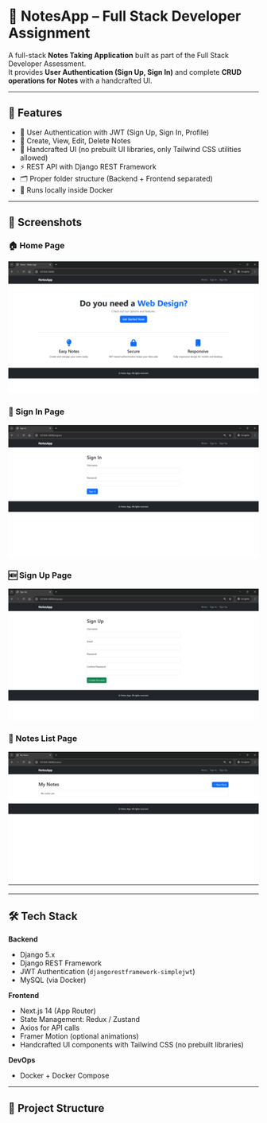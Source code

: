 # 📝 NotesApp – Full Stack Developer Assignment  

A full-stack **Notes Taking Application** built as part of the Full Stack Developer Assessment.  
It provides **User Authentication (Sign Up, Sign In)** and complete **CRUD operations for Notes** with a handcrafted UI.  

---

## 🚀 Features  

- 🔐 User Authentication with JWT (Sign Up, Sign In, Profile)  
- 📝 Create, View, Edit, Delete Notes  
- 🎨 Handcrafted UI (no prebuilt UI libraries, only Tailwind CSS utilities allowed)  
- ⚡ REST API with Django REST Framework  
- 🗂️ Proper folder structure (Backend + Frontend separated)  
- 🐳 Runs locally inside Docker  

---

## 📸 Screenshots  

### 🏠 Home Page  
![Home Page](./screenshots/Home.png)  

### 🔑 Sign In Page  
![Sign In](./screenshots/Sign%20In.png)  

### 🆕 Sign Up Page  
![Sign Up](./screenshots/Sign%20Up.png)  

### 📒 Notes List Page  
![Notes List](./screenshots/Notes%20list.png)  

---

## 🛠️ Tech Stack  

**Backend**  
- Django 5.x  
- Django REST Framework  
- JWT Authentication (`djangorestframework-simplejwt`)  
- MySQL (via Docker)  

**Frontend**  
- Next.js 14 (App Router)  
- State Management: Redux / Zustand  
- Axios for API calls  
- Framer Motion (optional animations)  
- Handcrafted UI components with Tailwind CSS (no prebuilt libraries)  

**DevOps**  
- Docker + Docker Compose  

---

## 📂 Project Structure  

